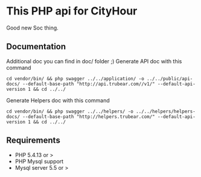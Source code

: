 # This PHP api for CityHour
Good new Soc thing.

## Documentation
Additional doc you can find in doc/ folder ;)
Generate API doc with this command

```cd vendor/bin/ && php swagger ../../application/ -o ../../public/api-docs/ --default-base-path "http://api.trubear.com//v1/" --default-api-version 1 && cd ../../```

Generate Helpers doc with this command

```cd vendor/bin/ && php swagger ../../helpers/ -o ../../helpers/helpers-docs/ --default-base-path "http://helpers.trubear.com/" --default-api-version 1 && cd ../../```


## Requirements

- PHP 5.4.13 or >
- PHP Mysql support
- Mysql server 5.5 or >